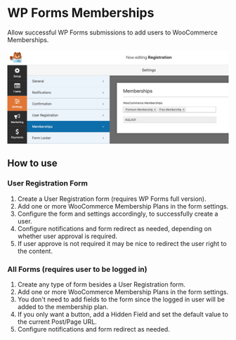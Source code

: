 # WP Forms Memberships
Allow successful WP Forms submissions to add users to WooCommerce Memberships.

![Memberships settings field](assets/images/field.png "")

## How to use

### User Registration Form
1. Create a User Registration form (requires WP Forms full version).
1. Add one or more WooCommerce Membership Plans in the form settings.
1. Configure the form and settings accordingly, to successfully create a user.
1. Configure notifications and form redirect as needed, depending on whether user approval is required.
1. If user approve is not required it may be nice to redirect the user right to the content.

### All Forms (requires user to be logged in)
1. Create any type of form besides a User Registration form.
1. Add one or more WooCommerce Membership Plans in the form settings.
1. You don't need to add fields to the form since the logged in user will be added to the membership plan.
1. If you only want a button, add a Hidden Field and set the default value to the current Post/Page URL.
1. Configure notifications and form redirect as needed.

